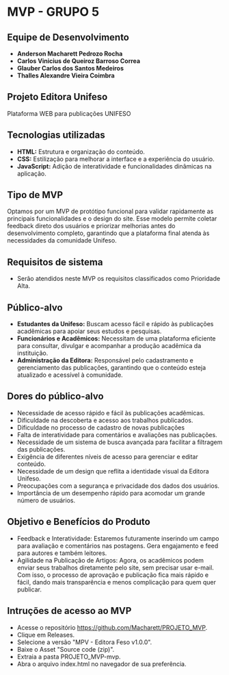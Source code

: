 # MVP - GRUPO 5

## Equipe de Desenvolvimento
- **Anderson Macharett Pedrozo Rocha**
- **Carlos Vinicius de Queiroz Barroso Correa**
- **Glauber Carlos dos Santos Medeiros**
- **Thalles Alexandre Vieira Coimbra**

## Projeto Editora Unifeso
Plataforma WEB para publicações UNIFESO

## Tecnologias utilizadas
- **HTML:** Estrutura e organização do conteúdo.
- **CSS:** Estilização para melhorar a interface e a experiência do usuário.
- **JavaScript:** Adição de interatividade e funcionalidades dinâmicas na aplicação.

 ## Tipo de MVP
Optamos por um MVP de protótipo funcional para validar rapidamente as principais funcionalidades e o design do site. Esse modelo permite coletar feedback direto dos usuários e priorizar melhorias antes do desenvolvimento completo, garantindo que a plataforma final atenda às necessidades da comunidade Unifeso.

 ## Requisitos de sistema
 - Serão atendidos neste MVP os requisitos classificados como Prioridade Alta.

 ## Público-alvo
- **Estudantes da Unifeso:** Buscam acesso fácil e rápido às publicações acadêmicas para apoiar seus estudos e pesquisas.
- **Funcionários e Acadêmicos:** Necessitam de uma plataforma eficiente para consultar, divulgar e acompanhar a produção acadêmica da instituição.
- **Administração da Editora:** Responsável pelo cadastramento e gerenciamento das publicações, garantindo que o conteúdo esteja atualizado e acessível à comunidade.

## Dores do público-alvo
- Necessidade de acesso rápido e fácil às publicações acadêmicas.
- Dificuldade na descoberta e acesso aos trabalhos publicados.
- Dificuldade no processo de cadastro de novas publicações
- Falta de interatividade para comentários e avaliações nas publicações.
- Necessidade de um sistema de busca avançada para facilitar a filtragem das publicações.
- Exigência de diferentes níveis de acesso para gerenciar e editar conteúdo.
- Necessidade de um design que reflita a identidade visual da Editora Unifeso.
- Preocupações com a segurança e privacidade dos dados dos usuários.
- Importância de um desempenho rápido para acomodar um grande número de usuários.
 
 ## Objetivo e Benefícios do Produto
- Feedback e Interatividade: Estaremos futuramente inserindo um campo para avaliação e comentários nas postagens. Gera engajamento e feed para autores e também leitores.
- Agilidade na Publicação de Artigos: Agora, os acadêmicos podem enviar seus trabalhos diretamente pelo site, sem precisar usar e-mail. Com isso, o processo de aprovação e publicação fica mais rápido e fácil, dando mais transparência e menos complicação para quem quer publicar.

 ## Intruções de acesso ao MVP
 - Acesse o repositório https://github.com/Macharett/PROJETO_MVP.
 - Clique em Releases.
 - Selecione a versão "MPV - Editora Feso v1.0.0".
 - Baixe o Asset "Source code (zip)".
 - Extraia a pasta PROJETO_MVP-mvp.
 - Abra o arquivo index.html no navegador de sua preferência.